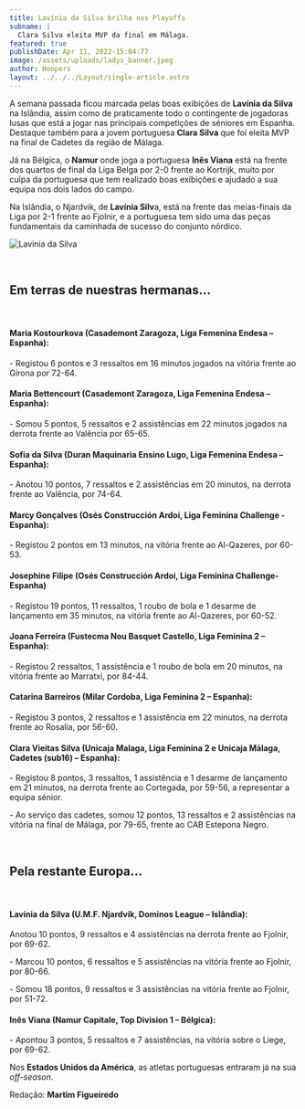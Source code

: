 ```yaml
---
title: Lavínia da Silva brilha nos Playoffs
subname: |
  Clara Silva eleita MVP da final em Málaga.
featured: true
publishDate: Apr 11, 2022-15:04:77
image: /assets/uploads/ladys_banner.jpeg
author: Hoopers
layout: ../../../Layout/single-article.astro
---
```

A semana passada ficou marcada pelas boas exibições de **Lavínia da Silva** na Islândia, assim como de praticamente todo o contingente de jogadoras lusas que está a jogar nas principais competições de séniores em Espanha. Destaque também para a jovem portuguesa **Clara Silva** que foi eleita MVP na final de Cadetes da região de Málaga.

Já na Bélgica, o **Namur** onde joga a portuguesa **Inês Viana** está na frente dos quartos de final da Liga Belga por 2-0 frente ao Kortrijk, muito por culpa da portuguesa que tem realizado boas exibições e ajudado a sua equipa nos dois lados do campo. 

Na Islândia, o Njardvik, de **Lavínia Silv**a, está na frente das meias-finais da Liga por 2-1 frente ao Fjolnir, e a portuguesa tem sido uma das peças fundamentais da caminhada de sucesso do conjunto nórdico.

![Lavinia da Silva](/assets/uploads/ladys_02.jpeg "Lavinia da Silva")

</br>

## Em terras de nuestras hermanas…

</br>

#### Maria Kostourkova (Casademont Zaragoza, Liga Femenina Endesa – Espanha):

\- Registou 6 pontos e 3 ressaltos em 16 minutos jogados na vitória frente ao Girona por 72-64.

#### Maria Bettencourt (Casademont Zaragoza, Liga Femenina Endesa – Espanha):

\- Somou 5 pontos, 5 ressaltos e 2 assistências em 22 minutos jogados na derrota frente ao Valência por 65-65.

#### Sofia da Silva (Duran Maquinaria Ensino Lugo, Liga Femenina Endesa – Espanha):

\- Anotou 10 pontos, 7 ressaltos e 2 assistências em 20 minutos, na derrota frente ao Valência, por 74-64.

#### Marcy Gonçalves (Osés Construcción Ardoi, Liga Feminina Challenge - Espanha): 

\- Registou 2 pontos em 13 minutos, na vitória frente ao Al-Qazeres, por 60-53.

#### Josephine Filipe (Osés Construcción Ardoi, Liga Feminina Challenge- Espanha)

\- Registou 19 pontos, 11 ressaltos, 1 roubo de bola e 1 desarme de lançamento em 35 minutos, na vitória frente ao Al-Qazeres, por 60-52.

#### Joana Ferreira (Fustecma Nou Basquet Castello, Liga Feminina 2 – Espanha):

\- Registou 2 ressaltos, 1 assistência e 1 roubo de bola em 20 minutos, na vitória frente ao Marratxi, por 84-44.

#### Catarina Barreiros (Milar Cordoba, Liga Feminina 2 – Espanha):

\- Registou 3 pontos, 2 ressaltos e 1 assistência em 22 minutos, na derrota frente ao Rosalia, por 56-60.

#### Clara Vieitas Silva (Unicaja Malaga, Liga Feminina 2 e Unicaja Málaga, Cadetes (sub16) – Espanha):

\- Registou 8 pontos, 3 ressaltos, 1 assistência e 1 desarme de lançamento em 21 minutos, na derrota frente ao Cortegada, por 59-56, a representar a equipa sénior. 

\- Ao serviço das cadetes, somou 12 pontos, 13 ressaltos e 2 assistências na vitória na final de Málaga, por 79-65, frente ao CAB Estepona Negro. 

</br>

## Pela restante Europa…

</br>

#### Lavínia da Silva (U.M.F. Njardvik, Dominos League – Islândia):

Anotou 10 pontos, 9 ressaltos e 4 assistências na derrota frente ao Fjolnir, por 69-62.

\- Marcou 10 pontos, 6 ressaltos e 5 assistências na vitória frente ao Fjolnir, por 80-66.

\- Somou 18 pontos, 9 ressaltos e 3 assistências na vitória frente ao Fjolnir, por 51-72.

#### Inês Viana (Namur Capitale, Top Division 1 – Bélgica):

\- Apontou 3 pontos, 5 ressaltos e 7 assistências, na vitória sobre o Liege, por 69-62.

Nos **Estados Unidos da América**, as atletas portuguesas entraram já na sua *off-season*.

Redação: **Martim Figueiredo**